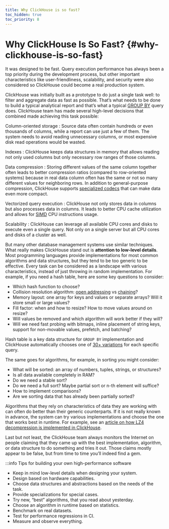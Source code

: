 ```yaml
---
title: Why ClickHouse is so fast?
toc_hidden: true
toc_priority: 8
---
```


# Why ClickHouse Is So Fast? {#why-clickhouse-is-so-fast}

It was designed to be fast. Query execution performance has always been a top priority during the development process, but other important characteristics like user-friendliness, scalability, and security were also considered so ClickHouse could become a real production system.

ClickHouse was initially built as a prototype to do just a single task well: to filter and aggregate data as fast as possible. That’s what needs to be done to build a typical analytical report and that’s what a typical [GROUP BY](../../sql-reference/statements/select/group-by/) query does. ClickHouse team has made several high-level decisions that combined made achieving this task possible:

Column-oriented storage
:   Source data often contain hundreds or even thousands of columns, while a report can use just a few of them. The system needs to avoid reading unnecessary columns, or most expensive disk read operations would be wasted.

Indexes
:   ClickHouse keeps data structures in memory that allows reading not only used columns but only necessary row ranges of those columns.

Data compression
:   Storing different values of the same column together often leads to better compression ratios (compared to row-oriented systems) because in real data column often has the same or not so many different values for neighboring rows. In addition to general-purpose compression, ClickHouse supports [specialized codecs](../../sql-reference/statements/create/table/#create-query-specialized-codecs) that can make data even more compact.

Vectorized query execution
:   ClickHouse not only stores data in columns but also processes data in columns. It leads to better CPU cache utilization and allows for [SIMD](https://en.wikipedia.org/wiki/SIMD) CPU instructions usage.

Scalability
:   ClickHouse can leverage all available CPU cores and disks to execute even a single query. Not only on a single server but all CPU cores and disks of a cluster as well.

But many other database management systems use similar techniques. What really makes ClickHouse stand out is **attention to low-level details**. Most programming languages provide implementations for most common algorithms and data structures, but they tend to be too generic to be effective. Every task can be considered as a landscape with various characteristics, instead of just throwing in random implementation. For example, if you need a hash table, here are some key questions to consider:

-   Which hash function to choose?
-   Collision resolution algorithm: [open addressing](https://en.wikipedia.org/wiki/Open_addressing) vs [chaining](https://en.wikipedia.org/wiki/Hash_table#Separate_chaining)?
-   Memory layout: one array for keys and values or separate arrays? Will it store small or large values?
-   Fill factor: when and how to resize? How to move values around on resize?
-   Will values be removed and which algorithm will work better if they will?
-   Will we need fast probing with bitmaps, inline placement of string keys, support for non-movable values, prefetch, and batching?

Hash table is a key data structure for `GROUP BY` implementation and ClickHouse automatically chooses one of [30+ variations](https://github.com/ClickHouse/ClickHouse/blob/master/src/Interpreters/Aggregator.h) for each specific query.

The same goes for algorithms, for example, in sorting you might consider:

-   What will be sorted: an array of numbers, tuples, strings, or structures?
-   Is all data available completely in RAM?
-   Do we need a stable sort?
-   Do we need a full sort? Maybe partial sort or n-th element will suffice?
-   How to implement comparisons?
-   Are we sorting data that has already been partially sorted?

Algorithms that they rely on characteristics of data they are working with can often do better than their generic counterparts. If it is not really known in advance, the system can try various implementations and choose the one that works best in runtime. For example, see an [article on how LZ4 decompression is implemented in ClickHouse](https://habr.com/en/company/yandex/blog/457612/).

Last but not least, the ClickHouse team always monitors the Internet on people claiming that they came up with the best implementation, algorithm, or data structure to do something and tries it out. Those claims mostly appear to be false, but from time to time you’ll indeed find a gem.

:::info Tips for building your own high-performance software
-   Keep in mind low-level details when designing your system.
-   Design based on hardware capabilities.
-   Choose data structures and abstractions based on the needs of the task.
-   Provide specializations for special cases.
-   Try new, “best” algorithms, that you read about yesterday.
-   Choose an algorithm in runtime based on statistics.
-   Benchmark on real datasets.
-   Test for performance regressions in CI.
-   Measure and observe everything.
